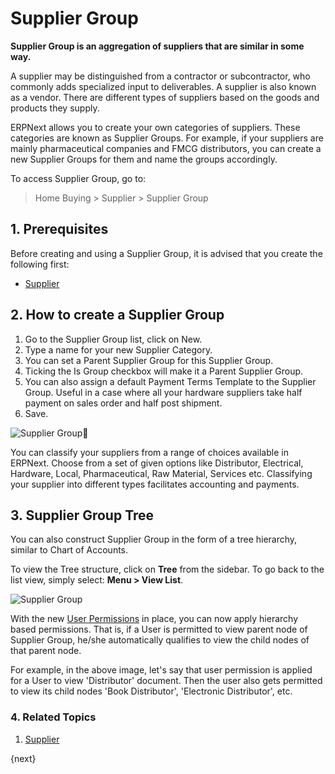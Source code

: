<!-- add-breadcrumbs -->
# Supplier Group
**Supplier Group is an aggregation of suppliers that are similar in some way.**

A supplier may be distinguished from a contractor or subcontractor, who
commonly adds specialized input to deliverables. A supplier is also known as a
vendor. There are different types of suppliers based on the goods and
products they supply.

ERPNext allows you to create your own categories of suppliers. These
categories are known as Supplier Groups. For example, if your suppliers are
mainly pharmaceutical companies and FMCG distributors, you can create a new
Supplier Groups for them and name the groups accordingly.

To access Supplier Group, go to:
> Home Buying > Supplier > Supplier Group

## 1. Prerequisites
Before creating and using a Supplier Group, it is advised that you create the following first:

* [Supplier](/docs/v13/user/manual/en/buying/supplier)

## 2. How to create a Supplier Group
1. Go to the Supplier Group list, click on New.
1. Type a name for your new Supplier Category.
1. You can set a Parent Supplier Group for this Supplier Group.
1. Ticking the Is Group checkbox will make it a Parent Supplier Group.
1. You can also assign a default Payment Terms Template to the Supplier Group. Useful in a case where all your hardware suppliers take half payment on sales order and half post shipment.
1. Save.

<img class="screenshot" alt="Supplier Group" src="{{docs_base_url}}/v13/assets/img/buying/supplier-group.png">

You can classify your suppliers from a range of choices available in ERPNext.
Choose from a set of given options like Distributor, Electrical, Hardware, Local, Pharmaceutical, Raw Material, Services etc. Classifying your supplier into different types facilitates accounting and payments.

## 3. Supplier Group Tree

You can also construct Supplier Group in the form of a tree hierarchy, similar
to Chart of Accounts.

To view the Tree structure, click on **Tree** from the sidebar. To go back to the
list view, simply select: **Menu > View List**.

<img class="screenshot" alt="Supplier Group" src="{{docs_base_url}}/v13/assets/img/buying/supplier-group-tree.png">

With the new [User Permissions](/docs/v13/user/manual/en/setting-up/users-and-permissions)
in place, you can now apply hierarchy based permissions.
That is, if a User is permitted to view parent node of Supplier Group,
he/she automatically qualifies to view the child nodes of that parent node.

For example, in the above image, let's say that user permission is applied for a User to
view 'Distributor' document. Then the user also gets permitted to view its
child nodes 'Book Distributor', 'Electronic Distributor', etc.

### 4. Related Topics
1. [Supplier](/docs/v13/user/manual/en/buying/supplier)

{next}
